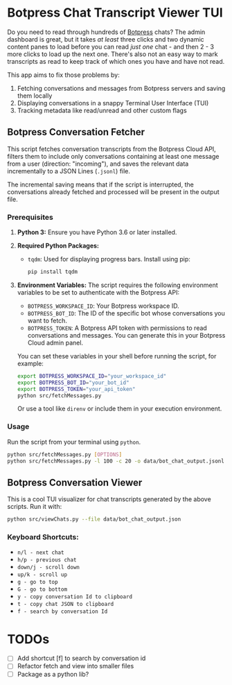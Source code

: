 # Botpress Chat Transcript Viewer TUI

Do you need to read through hundreds of [Botpress](www.botpress.com) chats? The admin dashboard is great, but it takes _at least_ three clicks and two dynamic content panes to load before you can read _just one_ chat - and then 2 - 3 more clicks to load up the next one. There's also not an easy way to mark transcripts as read to keep track of which ones you have and have not read.

This app aims to fix those problems by:
1. Fetching conversations and messages from Botpress servers and saving them locally
2. Displaying conversations in a snappy Terminal User Interface (TUI)
3. Tracking metadata like read/unread and other custom flags


## Botpress Conversation Fetcher

This script fetches conversation transcripts from the Botpress Cloud API, filters them to include only conversations containing at least one message from a user (direction: "incoming"), and saves the relevant data incrementally to a JSON Lines (`.jsonl`) file.

The incremental saving means that if the script is interrupted, the conversations already fetched and processed will be present in the output file.

### Prerequisites

1.  **Python 3:** Ensure you have Python 3.6 or later installed.
2.  **Required Python Packages:**
    *   `tqdm`: Used for displaying progress bars. Install using pip:
        ```bash
        pip install tqdm
        ```
3.  **Environment Variables:** The script requires the following environment variables to be set to authenticate with the Botpress API:
    *   `BOTPRESS_WORKSPACE_ID`: Your Botpress workspace ID.
    *   `BOTPRESS_BOT_ID`: The ID of the specific bot whose conversations you want to fetch.
    *   `BOTPRESS_TOKEN`: A Botpress API token with permissions to read conversations and messages. You can generate this in your Botpress Cloud admin panel.

    You can set these variables in your shell before running the script, for example:
    ```bash
    export BOTPRESS_WORKSPACE_ID="your_workspace_id"
    export BOTPRESS_BOT_ID="your_bot_id"
    export BOTPRESS_TOKEN="your_api_token"
    python src/fetchMessages.py
    ```
    Or use a tool like `direnv` or include them in your execution environment.

### Usage

Run the script from your terminal using `python`.

```bash
python src/fetchMessages.py [OPTIONS]
python src/fetchMessages.py -l 100 -c 20 -o data/bot_chat_output.jsonl
```

## Botpress Conversation Viewer

This is a cool TUI visualizer for chat transcripts generated by the above scripts. Run it with:

```bash
python src/viewChats.py --file data/bot_chat_output.json
```

### Keyboard Shortcuts:

* `n/l - next chat`
* `h/p - previous chat`
* `down/j - scroll down`
* `up/k - scroll up`
* `g - go to top`
* `G - go to bottom`
* `y - copy conversation Id to clipboard`
* `t - copy chat JSON to clipboard`
* `f - search by conversation Id`

# TODOs
- [ ] Add shortcut [f] to search by conversation id
- [ ] Refactor fetch and view into smaller files
- [ ] Package as a python lib?
